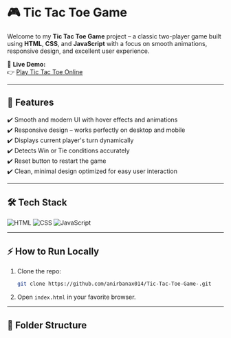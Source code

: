 # 🎮 Tic Tac Toe Game

Welcome to my **Tic Tac Toe Game** project – a classic two-player game built using **HTML**, **CSS**, and **JavaScript** with a focus on smooth animations, responsive design, and excellent user experience.

🚀 **Live Demo:**  
👉 [Play Tic Tac Toe Online](https://tic-tac-toe-game-opal-psi.vercel.app/)

---

## 🌟 Features

✔️ Smooth and modern UI with hover effects and animations  
✔️ Responsive design – works perfectly on desktop and mobile  
✔️ Displays current player's turn dynamically  
✔️ Detects Win or Tie conditions accurately  
✔️ Reset button to restart the game  
✔️ Clean, minimal design optimized for easy user interaction

---

## 🛠️ Tech Stack

<p>
    <img src="https://img.shields.io/badge/HTML-E34F26?style=for-the-badge&logo=html5&logoColor=white" alt="HTML"/>
    <img src="https://img.shields.io/badge/CSS-1572B6?style=for-the-badge&logo=css3&logoColor=white" alt="CSS"/>
    <img src="https://img.shields.io/badge/JavaScript-F7DF1E?style=for-the-badge&logo=javascript&logoColor=black" alt="JavaScript"/>
</p>

---

## ⚡ How to Run Locally

1. Clone the repo:
    ```bash
    git clone https://github.com/anirbanax014/Tic-Tac-Toe-Game-.git
    ```

2. Open `index.html` in your favorite browser.

---

## 🎯 Folder Structure

